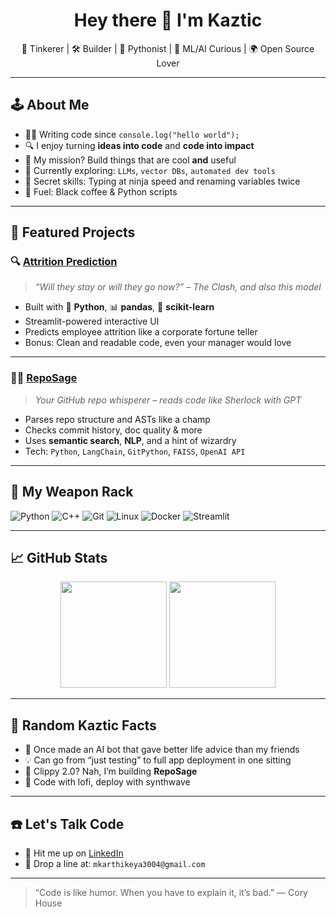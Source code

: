 <h1 align="center">Hey there 👋 I'm Kaztic</h1>
<p align="center">
  🧠 Tinkerer | 🛠️ Builder | 🐍 Pythonist | 🤖 ML/AI Curious | 🌍 Open Source Lover
</p>

---

## 🕹️ About Me

- 🧑‍💻 Writing code since `console.log("hello world");`
- 🔍 I enjoy turning **ideas into code** and **code into impact**
- 🎯 My mission? Build things that are cool **and** useful
- 🤖 Currently exploring: `LLMs`, `vector DBs`, `automated dev tools`
- 🥷 Secret skills: Typing at ninja speed and renaming variables twice
- 🧃 Fuel: Black coffee & Python scripts

---

## 🚀 Featured Projects

### 🔍 [Attrition Prediction](https://github.com/Kaztic/attrition_prediction)
> _“Will they stay or will they go now?” – The Clash, and also this model_

- Built with 🐍 **Python**, 📊 **pandas**, 🧠 **scikit-learn**
- Streamlit-powered interactive UI
- Predicts employee attrition like a corporate fortune teller
- Bonus: Clean and readable code, even your manager would love

---

### 🧙‍♂️ [RepoSage](https://github.com/Kaztic/RepoSage)
> _Your GitHub repo whisperer – reads code like Sherlock with GPT_

- Parses repo structure and ASTs like a champ
- Checks commit history, doc quality & more
- Uses **semantic search**, **NLP**, and a hint of wizardry
- Tech: `Python`, `LangChain`, `GitPython`, `FAISS`, `OpenAI API`

---

## 🧰 My Weapon Rack

![Python](https://img.shields.io/badge/-Python-black?style=for-the-badge&logo=python)
![C++](https://img.shields.io/badge/-C++-00599C?style=for-the-badge&logo=cplusplus)
![Git](https://img.shields.io/badge/-Git-F05032?style=for-the-badge&logo=git)
![Linux](https://img.shields.io/badge/-Linux-FCC624?style=for-the-badge&logo=linux&logoColor=black)
![Docker](https://img.shields.io/badge/-Docker-2496ED?style=for-the-badge&logo=docker)
![Streamlit](https://img.shields.io/badge/-Streamlit-FF4B4B?style=for-the-badge&logo=streamlit&logoColor=white)

---

## 📈 GitHub Stats

<p align="center">
  <img src="https://github-readme-stats.vercel.app/api?username=kaztic&show_icons=true&theme=radical" height="170">
  <img src="https://github-readme-stats.vercel.app/api/top-langs/?username=kaztic&layout=compact&theme=radical" height="170">
</p>

---

## 🧠 Random Kaztic Facts

- 🐍 Once made an AI bot that gave better life advice than my friends
- 💡 Can go from “just testing” to full app deployment in one sitting
- 📎 Clippy 2.0? Nah, I’m building **RepoSage**
- 🎵 Code with lofi, deploy with synthwave

---

## ☎️ Let's Talk Code

- 💬 Hit me up on [LinkedIn](https://www.linkedin.com/in/mkarthikeya/)
- 📧 Drop a line at: `mkarthikeya3004@gmail.com`

---

> “Code is like humor. When you have to explain it, it’s bad.” — Cory House
